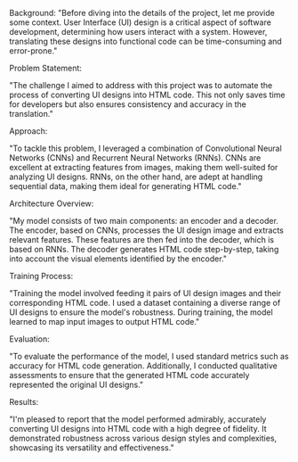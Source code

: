 Background:
"Before diving into the details of the project, let me provide some context. User Interface (UI) design is a critical aspect of software development, determining how users interact with a system. However, translating these designs into functional code can be time-consuming and error-prone."

Problem Statement:

"The challenge I aimed to address with this project was to automate the process of converting UI designs into HTML code. This not only saves time for developers but also ensures consistency and accuracy in the translation."

Approach:

"To tackle this problem, I leveraged a combination of Convolutional Neural Networks (CNNs) and Recurrent Neural Networks (RNNs). CNNs are excellent at extracting features from images, making them well-suited for analyzing UI designs. RNNs, on the other hand, are adept at handling sequential data, making them ideal for generating HTML code."

Architecture Overview:

"My model consists of two main components: an encoder and a decoder. The encoder, based on CNNs, processes the UI design image and extracts relevant features. These features are then fed into the decoder, which is based on RNNs. The decoder generates HTML code step-by-step, taking into account the visual elements identified by the encoder."

Training Process:

"Training the model involved feeding it pairs of UI design images and their corresponding HTML code. I used a dataset containing a diverse range of UI designs to ensure the model's robustness. During training, the model learned to map input images to output HTML code."

Evaluation:

"To evaluate the performance of the model, I used standard metrics such as accuracy for HTML code generation. Additionally, I conducted qualitative assessments to ensure that the generated HTML code accurately represented the original UI designs."

Results:

"I'm pleased to report that the model performed admirably, accurately converting UI designs into HTML code with a high degree of fidelity. It demonstrated robustness across various design styles and complexities, showcasing its versatility and effectiveness."
